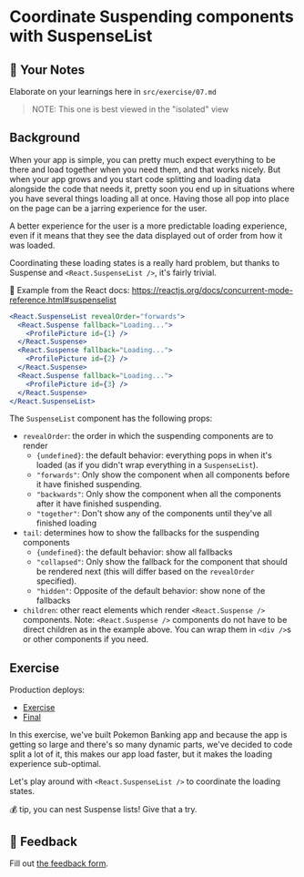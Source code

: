 # Coordinate Suspending components with SuspenseList

## 📝 Your Notes

Elaborate on your learnings here in `src/exercise/07.md`

> NOTE: This one is best viewed in the "isolated" view

## Background

When your app is simple, you can pretty much expect everything to be there and
load together when you need them, and that works nicely. But when your app grows
and you start code splitting and loading data alongside the code that needs it,
pretty soon you end up in situations where you have several things loading all
at once. Having those all pop into place on the page can be a jarring experience
for the user.

A better experience for the user is a more predictable loading experience, even
if it means that they see the data displayed out of order from how it was
loaded.

Coordinating these loading states is a really hard problem, but thanks to
Suspense and `<React.SuspenseList />`, it's fairly trivial.

📜 Example from the React docs:
https://reactjs.org/docs/concurrent-mode-reference.html#suspenselist

```jsx
<React.SuspenseList revealOrder="forwards">
  <React.Suspense fallback="Loading...">
    <ProfilePicture id={1} />
  </React.Suspense>
  <React.Suspense fallback="Loading...">
    <ProfilePicture id={2} />
  </React.Suspense>
  <React.Suspense fallback="Loading...">
    <ProfilePicture id={3} />
  </React.Suspense>
</React.SuspenseList>
```

The `SuspenseList` component has the following props:

- `revealOrder`: the order in which the suspending components are to render
  - `{undefined}`: the default behavior: everything pops in when it's loaded (as
    if you didn't wrap everything in a `SuspenseList`).
  - `"forwards"`: Only show the component when all components before it have
    finished suspending.
  - `"backwards"`: Only show the component when all the components after it have
    finished suspending.
  - `"together"`: Don't show any of the components until they've all finished
    loading
- `tail`: determines how to show the fallbacks for the suspending components
  - `{undefined}`: the default behavior: show all fallbacks
  - `"collapsed"`: Only show the fallback for the component that should be
    rendered next (this will differ based on the `revealOrder` specified).
  - `"hidden"`: Opposite of the default behavior: show none of the fallbacks
- `children`: other react elements which render `<React.Suspense />` components.
  Note: `<React.Suspense />` components do not have to be direct children as in
  the example above. You can wrap them in `<div />`s or other components if you
  need.

## Exercise

Production deploys:

- [Exercise](https://react-suspense.netlify.app/isolated/exercise/07.js)
- [Final](https://react-suspense.netlify.app/isolated/final/07.js)

In this exercise, we've built Pokemon Banking app and because the app is getting
so large and there's so many dynamic parts, we've decided to code split a lot of
it, this makes our app load faster, but it makes the loading experience
sub-optimal.

Let's play around with `<React.SuspenseList />` to coordinate the loading
states.

💰 tip, you can nest Suspense lists! Give that a try.

## 🦉 Feedback

Fill out
[the feedback form](https://ws.kcd.im/?ws=React%20Suspense%20%F0%9F%94%80&e=07%3A%20Coordinate%20Suspending%20components%20with%20SuspenseList&em=mail%40asheerrizvi.com).
